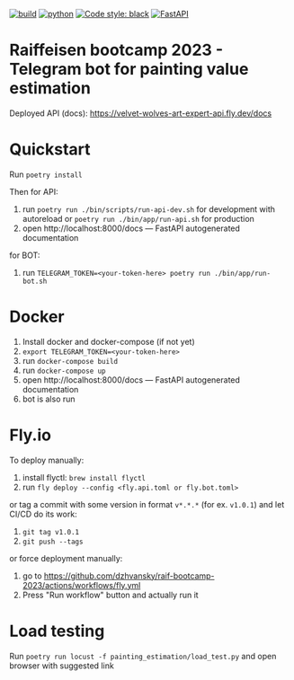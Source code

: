 [![build](https://github.com/dzhvansky/raif-bootcamp-2023/actions/workflows/fly.yml/badge.svg)](https://github.com/dzhvansky/raif-bootcamp-2023/actions/workflows/fly.yml) [![python](https://img.shields.io/badge/Python-3.10-3776AB.svg?style=flat&logo=python&logoColor=white)](https://www.python.org) [![Code style: black](https://img.shields.io/badge/code%20style-black-000000.svg)](https://github.com/psf/black) [![FastAPI](https://img.shields.io/badge/FastAPI-0.95.0-009688.svg?style=flat&logo=FastAPI&logoColor=white)](https://fastapi.tiangolo.com)

# Raiffeisen bootcamp 2023 - Telegram bot for painting value estimation

Deployed API (docs): https://velvet-wolves-art-expert-api.fly.dev/docs

# Quickstart

Run `poetry install`

Then for API:
1. run `poetry run ./bin/scripts/run-api-dev.sh` for development with autoreload or `poetry run ./bin/app/run-api.sh` for production
1. open http://localhost:8000/docs — FastAPI autogenerated documentation

for BOT:
1. run `TELEGRAM_TOKEN=<your-token-here> poetry run ./bin/app/run-bot.sh`

# Docker

1. Install docker and docker-compose (if not yet)
1. `export TELEGRAM_TOKEN=<your-token-here>`
1. run `docker-compose build`
1. run `docker-compose up`
1. open http://localhost:8000/docs — FastAPI autogenerated documentation
1. bot is also run

# Fly.io

To deploy manually:
1. install flyctl: `brew install flyctl`
1. run `fly deploy --config <fly.api.toml or fly.bot.toml>`

or tag a commit with some version in format `v*.*.*` (for ex. `v1.0.1`) and let CI/CD do its work:
1. `git tag v1.0.1`
1. `git push --tags`

or force deployment manually:
1. go to https://github.com/dzhvansky/raif-bootcamp-2023/actions/workflows/fly.yml
1. Press "Run workflow" button and actually run it


# Load testing

Run `poetry run locust -f painting_estimation/load_test.py` and open browser with suggested link
